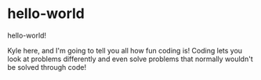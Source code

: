 # hello-world

hello-world!

Kyle here, and I'm going to tell you all how fun coding is! 
Coding lets you look at problems differently and
even solve problems that normally wouldn't be 
solved through code!
